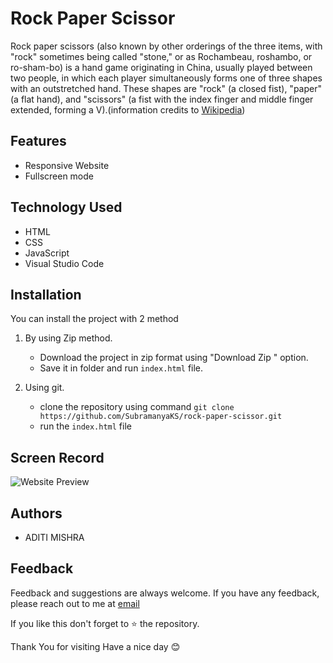 # Rock Paper Scissor

Rock paper scissors (also known by other orderings of the three items, with "rock" sometimes being called "stone," or as Rochambeau, roshambo, or ro-sham-bo) is a hand game originating in China, usually played between two people, in which each player simultaneously forms one of three shapes with an outstretched hand. These shapes are "rock" (a closed fist), "paper" (a flat hand), and "scissors" (a fist with the index finger and middle finger extended, forming a V).(information credits to [Wikipedia](https://en.m.wikipedia.org/wiki/Rock_paper_scissors))

## Features

- Responsive Website
- Fullscreen mode

## Technology Used

* HTML
* CSS
* JavaScript
* Visual Studio Code


## Installation

You can install the project with 2 method
1. By using  Zip method.

    * Download the project in zip format using "Download Zip " option.
    * Save it in folder and run `index.html` file. 

2. Using git.

    * clone the repository using command ` git clone https://github.com/SubramanyaKS/rock-paper-scissor.git `
    * run the `index.html` file

## Screen Record


![Website Preview](./images/preview_1.png)

## Authors

- ADITI MISHRA

## Feedback

Feedback and suggestions are always welcome.
If you have any feedback, please reach out to me at [email](connectwithaditimishra7511@gmail.com)

If you like this don't forget to ⭐ the repository.


Thank You for visiting
Have a nice day 😊 
